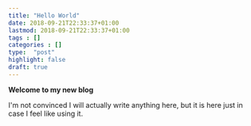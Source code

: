 ```yaml
---
title: "Hello World"
date: 2018-09-21T22:33:37+01:00
lastmod: 2018-09-21T22:33:37+01:00
tags : []
categories : []
type:  "post"
highlight: false
draft: true
---
```


**Welcome to my new blog**

I'm not convinced I will actually write anything here, but it is here just in case I feel like using it.
